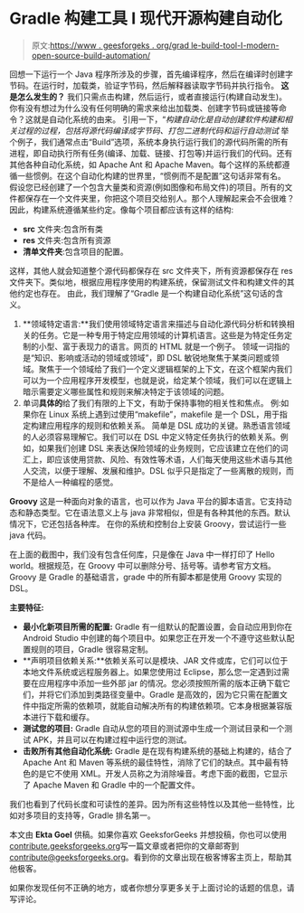 # Gradle 构建工具 I 现代开源构建自动化

> 原文:[https://www . geesforgeks . org/grad le-build-tool-I-modern-open-source-build-automation/](https://www.geeksforgeeks.org/gradle-build-tool-i-modern-open-source-build-automation/)

回想一下运行一个 Java 程序所涉及的步骤，首先编译程序，然后在编译时创建字节码。在运行时，加载类，验证字节码，然后解释器读取字节码并执行指令。
**这是怎么发生的？**
我们只需点击构建，然后运行，或者直接运行(构建自动发生)。你有没有想过为什么没有任何明确的需求来给出加载类、创建字节码或链接等命令？这就是自动化系统的由来。
引用一下，“*构建自动化是自动创建软件构建和相关过程的过程，包括将源代码编译成字节码、打包二进制代码和运行自动测试*
举个例子，我们通常点击“Build”选项，系统本身执行运行我们的源代码所需的所有进程，即自动执行所有任务(编译、加载、链接、打包等)并运行我们的代码。还有其他各种自动化系统，如 Apache Ant 和 Apache Maven。每个这样的系统都遵循一些惯例。在这个自动化构建的世界里，“惯例而不是配置”这句话非常有名。
假设您已经创建了一个包含大量类和资源(例如图像和布局文件)的项目。所有的文件都保存在一个文件夹里，你把这个项目交给别人。那个人理解起来会不会很难？因此，构建系统遵循某些约定。像每个项目都应该有这样的结构:

*   **src** 文件夹:包含所有类
*   **res** 文件夹:包含所有资源
*   **清单文件夹**:包含项目的配置。

这样，其他人就会知道整个源代码都保存在 src 文件夹下，所有资源都保存在 res 文件夹下。类似地，根据应用程序使用的构建系统，保留测试文件和构建文件的其他约定也存在。
由此，我们理解了“Gradle 是一个构建自动化系统”这句话的含义。

1.  **领域特定语言:**我们使用领域特定语言来描述与自动化源代码分析和转换相关的任务。它是一种专用于特定应用领域的计算机语言。这些是为特定任务定制的小型、富于表现力的语言。网页的 HTML 就是一个例子。
    领域一词指的是“知识、影响或活动的领域或领域”，即 DSL 敏锐地聚焦于某类问题或领域。聚焦于一个领域给了我们一个定义逻辑框架的上下文，在这个框架内我们可以为一个应用程序开发模型，也就是说，给定某个领域，我们可以在逻辑上暗示需要定义哪些属性和规则来解决特定于该领域的问题。
2.  单词**具体的**给了我们有限的上下文，有助于保持事物的相关性和焦点。
    例:如果你在 Linux 系统上遇到过使用“makefile”，makefile 是一个 DSL，用于指定构建应用程序的规则和依赖关系。
    简单是 DSL 成功的关键。熟悉语言领域的人必须容易理解它。我们可以在 DSL 中定义特定任务执行的依赖关系。例如，如果我们创建 DSL 来表达保险领域的业务规则，它应该建立在他们的词汇上，即应该使用贷款、风险、有效性等术语，人们每天使用这些术语与其他人交流，以便于理解、发展和维护。DSL 似乎只是指定了一些离散的规则，而不是给人一种编程的感觉。

**Groovy**
这是一种面向对象的语言，也可以作为 Java 平台的脚本语言。它支持动态和静态类型。它在语法意义上与 java 非常相似，但是有各种其他的东西。默认情况下，它还包括各种库。
在你的系统和控制台上安装 Groovy，尝试运行一些 java 代码。

在上面的截图中，我们没有包含任何库，只是像在 Java 中一样打印了 Hello world。根据规范，在 Groovy 中可以删除分号、括号等。请参考官方文档。Groovy 是 Gradle 的基础语言，grade 中的所有脚本都是使用 Groovy 实现的 DSL。

**主要特征:**

*   **最小化新项目所需的配置:** Gradle 有一组默认的配置设置，会自动应用到你在 Android Studio 中创建的每个项目中。如果您正在开发一个不遵守这些默认配置规则的项目，Gradle 很容易定制。
*   **声明项目依赖关系:**依赖关系可以是模块、JAR 文件或库，它们可以位于本地文件系统或远程服务器上。如果您使用过 Eclipse，那么您一定遇到过需要在应用程序中添加一些外部 jar 的情况。您必须按照所需的版本正确下载它们，并将它们添加到类路径变量中。Gradle 是高效的，因为它只需在配置文件中指定所需的依赖项，就能自动解决所有的构建依赖项。它本身根据兼容版本进行下载和缓存。
*   **测试您的项目:** Gradle 自动从您的项目的测试源中生成一个测试目录和一个测试 APK，并且可以在构建过程中运行您的测试。
*   **击败所有其他自动化系统:** Gradle 是在现有构建系统的基础上构建的，结合了 Apache Ant 和 Maven 等系统的最佳特性，消除了它们的缺点。其中最有特色的是它不使用 XML。开发人员称之为消除噪音。考虑下面的截图，它显示了 Apache Maven 和 Gradle 中的一个配置文件。

我们也看到了代码长度和可读性的差异。因为所有这些特性以及其他一些特性，比如对多项目的支持等，Gradle 排名第一。

本文由 **Ekta Goel** 供稿。如果你喜欢 GeeksforGeeks 并想投稿，你也可以使用[contribute.geeksforgeeks.org](http://www.contribute.geeksforgeeks.org)写一篇文章或者把你的文章邮寄到 contribute@geeksforgeeks.org。看到你的文章出现在极客博客主页上，帮助其他极客。

如果你发现任何不正确的地方，或者你想分享更多关于上面讨论的话题的信息，请写评论。
